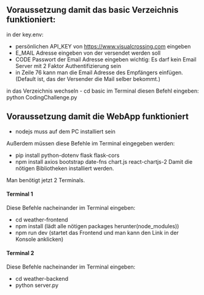 ## Voraussetzung damit das basic Verzeichnis funktioniert:
in der key.env: 
- persönlichen API_KEY von https://www.visualcrossing.com eingeben
- E_MAIL Adresse eingeben von der versendet werden soll
- CODE Passwort der Email Adresse eingeben
wichtig: Es darf kein Email Server mit 2 Faktor Authentifizierung sein
- in Zeile 76 kann man die Email Adresse des Empfängers einfügen. (Default ist, das der Versender die Mail selber bekommt.)

in das Verzeichnis wechseln - cd basic
im Terminal diesen Befehl eingeben: 
python CodingChallenge.py 


## Voraussetzung damit die WebApp funktioniert 

- nodejs muss auf dem PC installiert sein

Außerdem müssen diese Befehle im Terminal eingegeben werden:
- pip install python-dotenv flask flask-cors
- npm install axios bootstrap date-fns chart.js react-chartjs-2
Damit die nötigen Bibliotheken installiert werden.

Man benötigt jetzt 2 Terminals.

#### Terminal 1
Diese Befehle nacheinander im Terminal eingeben:
- cd weather-frontend
- npm install (lädt alle nötigen packages herunter(node_modules))
- npm run dev (startet das Frontend und man kann den Link in der Konsole anklicken)

#### Terminal 2
Diese Befehle nacheinander im Terminal eingeben:
- cd weather-backend
- python server.py

